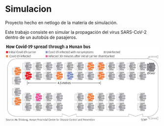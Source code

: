 # Simulacion
Proyecto hecho en netlogo de la materia de simulación. 

Este trabajo consiste en simular la propagación del virus SARS-CoV-2 dentro de un autobús de pasajeros.

![autobus](./imgBus.jpg)
